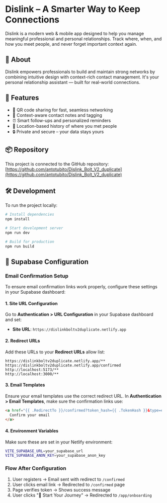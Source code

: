 # Dislink – A Smarter Way to Keep Connections

Dislink is a modern web & mobile app designed to help you manage meaningful professional and personal relationships. Track where, when, and how you meet people, and never forget important context again.

## 🚀 About

Dislink empowers professionals to build and maintain strong networks by combining intuitive design with context-rich contact management. It's your personal relationship assistant — built for real-world connections.

## 🧩 Features

- 🔗 QR code sharing for fast, seamless networking  
- 🧠 Context-aware contact notes and tagging  
- ⏰ Smart follow-ups and personalized reminders  
- 📍 Location-based history of where you met people  
- 🔒 Private and secure – your data stays yours  

## 📦 Repository

This project is connected to the GitHub repository:  
[https://github.com/antotubito/Dislink_Bolt_V2_duplicate](https://github.com/antotubito/Dislink_Bolt_V2_duplicate)

## 🛠️ Development

To run the project locally:

```bash
# Install dependencies
npm install

# Start development server
npm run dev

# Build for production
npm run build
```

## 🔧 Supabase Configuration

### Email Confirmation Setup

To ensure email confirmation links work properly, configure these settings in your Supabase dashboard:

#### 1. Site URL Configuration
Go to **Authentication > URL Configuration** in your Supabase dashboard and set:

- **Site URL**: `https://dislinkboltv2duplicate.netlify.app`

#### 2. Redirect URLs
Add these URLs to your **Redirect URLs** allow list:

```
https://dislinkboltv2duplicate.netlify.app/**
https://dislinkboltv2duplicate.netlify.app/confirmed
http://localhost:5173/**
http://localhost:3000/**
```

#### 3. Email Templates
Ensure your email templates use the correct redirect URL. In **Authentication > Email Templates**, make sure the confirmation links use:

```html
<a href="{{ .RedirectTo }}/confirmed?token_hash={{ .TokenHash }}&type=email">
  Confirm your email
</a>
```

#### 4. Environment Variables
Make sure these are set in your Netlify environment:

```bash
VITE_SUPABASE_URL=your_supabase_url
VITE_SUPABASE_ANON_KEY=your_supabase_anon_key
```

### Flow After Configuration
1. User registers → Email sent with redirect to `/confirmed`
2. User clicks email link → Redirected to `/confirmed` page
3. Page verifies token → Shows success message
4. User clicks "🚀 Start Your Journey" → Redirected to `/app/onboarding`

